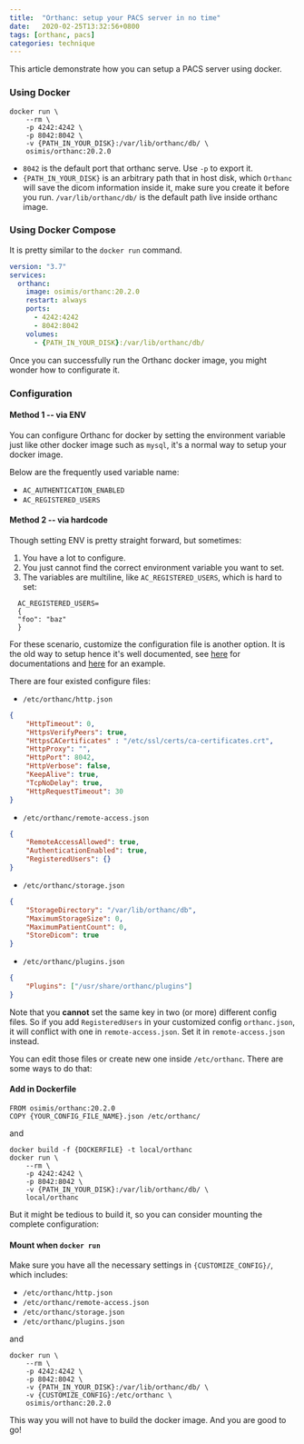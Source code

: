 ```yaml
---
title:  "Orthanc: setup your PACS server in no time"
date:   2020-02-25T13:32:56+0800
tags: [orthanc, pacs]
categories: technique
---
```

This article demonstrate how you can setup a PACS server using docker. 

### Using Docker
```shell
docker run \
    --rm \
    -p 4242:4242 \
    -p 8042:8042 \
    -v {PATH_IN_YOUR_DISK}:/var/lib/orthanc/db/ \
    osimis/orthanc:20.2.0
```
- `8042` is the default port that orthanc serve. Use `-p` to export it.
- `{PATH_IN_YOUR_DISK}` is an arbitrary path that in host disk, which `Orthanc` will save the dicom information inside it, make sure you create it before you run. `/var/lib/orthanc/db/` is the default path live inside orthanc image.

### Using Docker Compose

It is pretty similar to the `docker run` command.
```yaml
version: "3.7"
services:
  orthanc:
    image: osimis/orthanc:20.2.0
    restart: always
    ports:
      - 4242:4242
      - 8042:8042
    volumes:
      - {PATH_IN_YOUR_DISK}:/var/lib/orthanc/db/
```


Once you can successfully run the Orthanc docker image, you might wonder how to configurate it.

### Configuration

#### Method 1 -- via ENV
You can configure Orthanc for docker by setting the environment variable just like other docker image such as `mysql`, it's a normal way to setup your docker image.

Below are the frequently used variable name:
- `AC_AUTHENTICATION_ENABLED`
- `AC_REGISTERED_USERS`



#### Method 2 -- via hardcode

Though setting ENV is pretty straight forward, but sometimes:
1. You have a lot to configure.
2. You just cannot find the correct environment variable you want to set.
3. The variables are multiline, like `AC_REGISTERED_USERS`, which is hard to set:
```
  AC_REGISTERED_USERS=
  {
  "foo": "baz"
  }
```
For these scenario, customize the configuration file is another option. It is the old way to setup hence it's well documented, see [here](https://book.orthanc-server.com/users/configuration.html#configuration) for documentations and [here](https://bitbucket.org/sjodogne/orthanc/raw/Orthanc-1.5.8/Resources/Configuration.json) for an example.

There are four existed configure files:
- `/etc/orthanc/http.json`
```json
{
    "HttpTimeout": 0,
    "HttpsVerifyPeers": true,
    "HttpsCACertificates" : "/etc/ssl/certs/ca-certificates.crt",
    "HttpProxy": "",
    "HttpPort": 8042,
    "HttpVerbose": false,
    "KeepAlive": true,
    "TcpNoDelay": true,
    "HttpRequestTimeout": 30
}
```
- `/etc/orthanc/remote-access.json`
```json
{
    "RemoteAccessAllowed": true,
    "AuthenticationEnabled": true,
    "RegisteredUsers": {}
}
```
- `/etc/orthanc/storage.json`
```json
{
    "StorageDirectory": "/var/lib/orthanc/db",
    "MaximumStorageSize": 0,
    "MaximumPatientCount": 0,
    "StoreDicom": true
}
```
- `/etc/orthanc/plugins.json`
```json
{
    "Plugins": ["/usr/share/orthanc/plugins"]
}
```
Note that you **cannot** set the same key in two (or more) different config files. So if you add `RegisteredUsers` in your customized config `orthanc.json`, it will conflict with one in `remote-access.json`. Set it in `remote-access.json` instead.

You can edit those files or create new one inside `/etc/orthanc`. There are some ways to do that:

#### Add in Dockerfile
```docker
FROM osimis/orthanc:20.2.0
COPY {YOUR_CONFIG_FILE_NAME}.json /etc/orthanc/
```
and 
```shell
docker build -f {DOCKERFILE} -t local/orthanc
docker run \
    --rm \
    -p 4242:4242 \
    -p 8042:8042 \
    -v {PATH_IN_YOUR_DISK}:/var/lib/orthanc/db/ \
    local/orthanc
```
But it might be tedious to build it, so you can consider mounting the complete configuration:

#### Mount when `docker run`

Make sure you have all the necessary settings in `{CUSTOMIZE_CONFIG}/`, which includes:

- `/etc/orthanc/http.json`
- `/etc/orthanc/remote-access.json`
- `/etc/orthanc/storage.json`
- `/etc/orthanc/plugins.json`

and
```shell
docker run \
    --rm \
    -p 4242:4242 \
    -p 8042:8042 \
    -v {PATH_IN_YOUR_DISK}:/var/lib/orthanc/db/ \
    -v {CUSTOMIZE_CONFIG}:/etc/orthanc \
    osimis/orthanc:20.2.0
```


This way you will not have to build the docker image. And you are good to go!